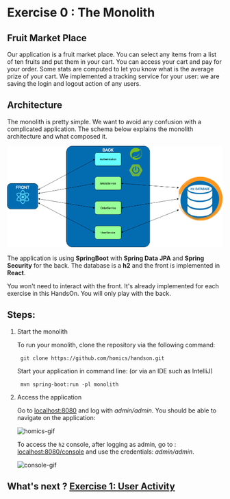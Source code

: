# Exercise 0 : The Monolith

## Fruit Market Place

Our application is a fruit market place. You can select any items from a list of ten fruits and put them in your cart.
You can access your cart and pay for your order. Some stats are computed to let you know what is the average prize of 
your cart. We implemented a tracking service for your user: we are saving the login and logout action of any users.

## Architecture

The monolith is pretty simple. We want to avoid any confusion with a complicated application. The schema below explains
the monolith architecture and what composed it.

![monolith](../img/monolith.png)

The application is using **SpringBoot** with **Spring Data JPA** and **Spring Security** for the back. The database is 
a **h2** and the front is implemented in **React**.

You won't need to interact with the front. It's already implemented for each exercise in this HandsOn. You will only play
with the back.

## Steps:

1. Start the monolith

    To run your monolith, clone the repository via the following command:
    
        git clone https://github.com/homics/handson.git
        
    Start your application in command line: (or via an IDE such as IntelliJ)
    
        mvn spring-boot:run -pl monolith

2. Access the application
    
    Go to [localhost:8080](http://localhost:8080) and log with _admin/admin_. You should be able to navigate on the
    application:
    
    ![homics-gif](../img/homics.gif)
    
    To access the `h2` console, after logging as admin, go to :
    [localhost:8080/console](http://localhost:8080/console) and use the credentials: _admin/admin_.
    
    ![console-gif](../img/console.gif)
    
## What's next ? [Exercise 1: User Activity](../user-guide/user-activity.md)
